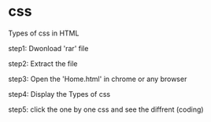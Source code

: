 # css
Types of css in HTML

step1: Dwonload 'rar' file

step2: Extract the file 

step3: Open the 'Home.html' in chrome or any browser

step4: Display the Types of css

step5: click the one by one css and see the diffrent (coding) 

